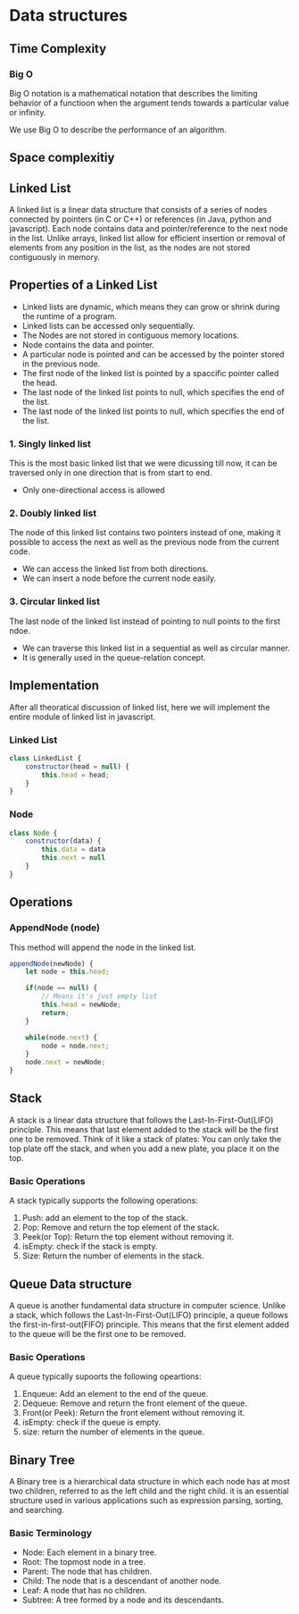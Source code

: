 # Data structures 

## Time Complexity
### Big O 
Big O notation is a mathematical notation that describes the limiting behavior of a functioon when the argument tends towards a particular value or infinity. 

We use Big O to describe the performance of an algorithm.

## Space complexitiy 


## Linked List 
A linked list is a linear data structure that consists of a series of nodes connected by pointers (in C or C++) or references (in Java, python and javascript). Each node contains data and pointer/reference to the next node in the list. Unlike arrays, linked list allow for efficient insertion or removal of elements from any position in the list, as the nodes are not stored contiguously in memory. 

## Properties of a Linked List 
 - Linked lists are dynamic, which means they can grow or shrink during the runtime of a program. 
 - Linked lists can be accessed only sequentially. 
 - The Nodes are not stored in contiguous memory locations. 
 - Node contains the data and pointer. 
 - A particular node is pointed and can be accessed by the pointer stored in the previous node. 
 - The first node of the linked list is pointed by a spaccific pointer called the head. 
 - The last node of the linked list points to null, which specifies the end of the list. 
 - The last node of the linked list points to null, which specifies the end of the list. 

### 1. Singly linked list 
This is the most basic linked list that we were dicussing till now, it can be traversed only in one direction that is from start to end. 
 - Only one-directional access is allowed

### 2. Doubly linked list 
The node of this linked list contains two pointers instead of one, making it possible to access the next as well as the previous node from the current code. 
 - We can access the linked list from both directions. 
 - We can insert a node before the current node easily. 

### 3. Circular linked list 
The last node of the linked list instead of pointing to null points to the first ndoe. 
 - We can traverse this linked list in a sequential as well as circular manner. 
 - It is generally used in the queue-relation concept. 

## Implementation 
After all theoratical discussion of linked list, here we will implement the entire module of linked list in javascript. 

### Linked List 
```js
class LinkedList {
    constructor(head = null) {
        this.head = head;
    }
}
```

### Node 
```js
class Node {
    constructor(data) {
        this.data = data
        this.next = null
    }
}
```

## Operations 

### AppendNode (node)
This method will append the node in the linked list. 

```js
appendNode(newNode) {
    let node = this.head;

    if(node == null) {
        // Means it's just empty list
        this.head = newNode;
        return;
    }

    while(node.next) {
        node = node.next;
    }
    node.next = newNode;
}
```


## Stack 
A stack is a linear data structure that follows the Last-In-First-Out(LIFO) principle. This means that last element added to the stack will be the first one to be removed. Think of it like a stack of plates: You can only take the top plate off the stack, and when you add a new plate, you place it on the top. 

### Basic Operations 
A stack typically supports the following operations: 
 1. Push: add an element to the top of the stack. 
 2. Pop: Remove and return the top element of the stack. 
 3. Peek(or Top): Return the top element without removing it. 
 4. isEmpty: check if the stack is empty. 
 5. Size: Return the number of elements in the stack. 

## Queue Data structure 
A queue is another fundamental data structure in computer science. Unlike a stack, which follows the Last-In-First-Out(LIFO) principle, a queue follows the first-in-first-out(FIFO) principle. This means that the first element added to the queue will be the first one to be removed. 

### Basic Operations
A queue typically supoorts the following opeartions: 
 1. Enqueue: Add an element to the end of the queue. 
 2. Dequeue: Remove and return the front element of the queue. 
 3. Front(or Peek): Return the front element without removing it. 
 4. isEmpty: check if the queue is empty. 
 5. size: return the number of elements in the queue. 
 
## Binary Tree 
A Binary tree is a hierarchical data structure in which each node has at most two children, referred to as the left child and the right child. it is an essential structure used in various applications such as expression parsing, sorting, and searching. 

### Basic Terminology 
 - Node: Each element in a binary tree. 
 - Root: The topmost node in a tree. 
 - Parent: The node that has children. 
 - Child: The node that is a descendant of another node. 
 - Leaf: A node that has no children. 
 - Subtree: A tree formed by a node and its descendants. 